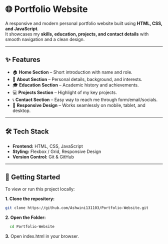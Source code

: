 # 🌐 Portfolio Website

A responsive and modern personal portfolio website built using **HTML, CSS, and JavaScript**.  
It showcases my **skills, education, projects, and contact details** with smooth navigation and a clean design.

---

## ✨ Features
- 🏠 **Home Section** – Short introduction with name and role.  
- 👤 **About Section** – Personal details, background, and interests.  
- 🎓 **Education Section** – Academic history and achievements.  
- 💻 **Projects Section** – Highlight of my key projects.  
- 📞 **Contact Section** – Easy way to reach me through form/email/socials.  
- 📱 **Responsive Design** – Works seamlessly on mobile, tablet, and desktop.  

---

## 🛠️ Tech Stack
- **Frontend:** HTML, CSS, JavaScript  
- **Styling:** Flexbox / Grid, Responsive Design  
- **Version Control:** Git & GitHub  

---

## 🚀 Getting Started
To view or run this project locally:

**1. Clone the repository:**
   ```bash
   git clone https://github.com/Ashwini131103/Portfolio-Website.git
   ```
**2. Open the Folder:** <br>
  ```bash
    cd Portfolio-Website
  ```
**3.** Open index.html in your browser.
